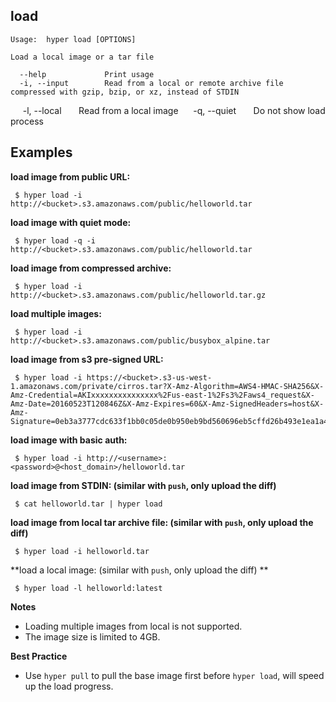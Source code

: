 ## load

    Usage:	hyper load [OPTIONS]

    Load a local image or a tar file

      --help             Print usage
      -i, --input        Read from a local or remote archive file compressed with gzip, bzip, or xz, instead of STDIN
      -l, --local        Read from a local image
      -q, --quiet        Do not show load process

## Examples

**load image from public URL:**

     $ hyper load -i http://<bucket>.s3.amazonaws.com/public/helloworld.tar

**load image with quiet mode:**

     $ hyper load -q -i http://<bucket>.s3.amazonaws.com/public/helloworld.tar

**load image from compressed archive:**

     $ hyper load -i http://<bucket>.s3.amazonaws.com/public/helloworld.tar.gz

**load multiple images:**

     $ hyper load -i http://<bucket>.s3.amazonaws.com/public/busybox_alpine.tar

**load image from s3 pre-signed URL:**

     $ hyper load -i https://<bucket>.s3-us-west-1.amazonaws.com/private/cirros.tar?X-Amz-Algorithm=AWS4-HMAC-SHA256&X-Amz-Credential=AKIxxxxxxxxxxxxxxx%2Fus-east-1%2Fs3%2Faws4_request&X-Amz-Date=20160523T120846Z&X-Amz-Expires=60&X-Amz-SignedHeaders=host&X-Amz-Signature=0eb3a3777cdc633f1bb0c05de0b950eb9bd560696eb5cffd26b493e1ea1a4fb0

**load image with basic auth:**

     $ hyper load -i http://<username>:<password>@<host_domain>/helloworld.tar

**load image from STDIN: (similar with `push`, only upload the diff)**

     $ cat helloworld.tar | hyper load

**load image from local tar archive file: (similar with `push`, only upload the diff)**

     $ hyper load -i helloworld.tar

**load a local image: (similar with `push`, only upload the diff) **

     $ hyper load -l helloworld:latest

**Notes**

* Loading multiple images from local is not supported.
* The image size is limited to 4GB.

**Best Practice**

* Use `hyper pull` to pull the base image first before `hyper load`, will speed up the load progress.
